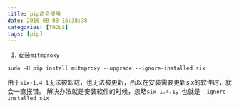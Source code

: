 ```yaml
---
title: pip命令使用
date: 2016-08-08 16:38:38
categories: [TOOLS]
tags: [pip]
---
```


1. 安装``mitmproxy``
```
sudo -H pip install mitmproxy --upgrade --ignore-installed six
```

  <!--more-->

由于``six-1.4.1``无法被卸载，也无法被更新，所以在安装需要更新six的软件时，就会一直报错。
解决办法就是安装软件的时候，忽略``six-1.4.1``，也就是``--ignore-installed six``
